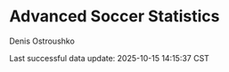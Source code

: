 # Advanced Soccer Statistics
Denis Ostroushko

<!-- gfm -->

Last successful data update: 2025-10-15 14:15:37 CST
